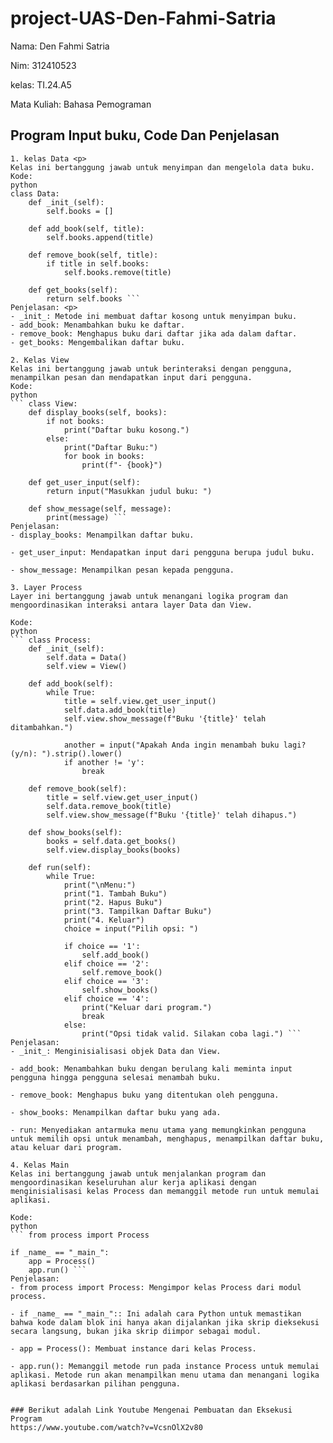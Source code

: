 # project-UAS-Den-Fahmi-Satria
Nama: Den Fahmi Satria <p>
Nim: 312410523 <p>
kelas: TI.24.A5 <p>
Mata Kuliah: Bahasa Pemograman <p>

## Program Input buku, Code Dan Penjelasan
```
1. kelas Data <p>
Kelas ini bertanggung jawab untuk menyimpan dan mengelola data buku.
Kode:
python
class Data:
    def _init_(self):
        self.books = []

    def add_book(self, title):
        self.books.append(title)

    def remove_book(self, title):
        if title in self.books:
            self.books.remove(title)

    def get_books(self):
        return self.books ```
Penjelasan: <p>
- _init_: Metode ini membuat daftar kosong untuk menyimpan buku.
- add_book: Menambahkan buku ke daftar.
- remove_book: Menghapus buku dari daftar jika ada dalam daftar.
- get_books: Mengembalikan daftar buku.

2. Kelas View
Kelas ini bertanggung jawab untuk berinteraksi dengan pengguna, menampilkan pesan dan mendapatkan input dari pengguna.
Kode:
python
``` class View:
    def display_books(self, books):
        if not books:
            print("Daftar buku kosong.")
        else:
            print("Daftar Buku:")
            for book in books:
                print(f"- {book}")

    def get_user_input(self):
        return input("Masukkan judul buku: ")

    def show_message(self, message):
        print(message) ```
Penjelasan:
- display_books: Menampilkan daftar buku.

- get_user_input: Mendapatkan input dari pengguna berupa judul buku.

- show_message: Menampilkan pesan kepada pengguna.

3. Layer Process
Layer ini bertanggung jawab untuk menangani logika program dan mengoordinasikan interaksi antara layer Data dan View.

Kode:
python
``` class Process:
    def _init_(self):
        self.data = Data()
        self.view = View()

    def add_book(self):
        while True:
            title = self.view.get_user_input()
            self.data.add_book(title)
            self.view.show_message(f"Buku '{title}' telah ditambahkan.")
            
            another = input("Apakah Anda ingin menambah buku lagi? (y/n): ").strip().lower()
            if another != 'y':
                break

    def remove_book(self):
        title = self.view.get_user_input()
        self.data.remove_book(title)
        self.view.show_message(f"Buku '{title}' telah dihapus.")

    def show_books(self):
        books = self.data.get_books()
        self.view.display_books(books)

    def run(self):
        while True:
            print("\nMenu:")
            print("1. Tambah Buku")
            print("2. Hapus Buku")
            print("3. Tampilkan Daftar Buku")
            print("4. Keluar")
            choice = input("Pilih opsi: ")

            if choice == '1':
                self.add_book()
            elif choice == '2':
                self.remove_book()
            elif choice == '3':
                self.show_books()
            elif choice == '4':
                print("Keluar dari program.")
                break
            else:
                print("Opsi tidak valid. Silakan coba lagi.") ```
Penjelasan:
- _init_: Menginisialisasi objek Data dan View.

- add_book: Menambahkan buku dengan berulang kali meminta input pengguna hingga pengguna selesai menambah buku.

- remove_book: Menghapus buku yang ditentukan oleh pengguna.

- show_books: Menampilkan daftar buku yang ada.

- run: Menyediakan antarmuka menu utama yang memungkinkan pengguna untuk memilih opsi untuk menambah, menghapus, menampilkan daftar buku, atau keluar dari program.

4. Kelas Main
Kelas ini bertanggung jawab untuk menjalankan program dan mengoordinasikan keseluruhan alur kerja aplikasi dengan menginisialisasi kelas Process dan memanggil metode run untuk memulai aplikasi.

Kode:
python
``` from process import Process

if _name_ == "_main_":
    app = Process()
    app.run() ```
Penjelasan:
- from process import Process: Mengimpor kelas Process dari modul process.

- if _name_ == "_main_":: Ini adalah cara Python untuk memastikan bahwa kode dalam blok ini hanya akan dijalankan jika skrip dieksekusi secara langsung, bukan jika skrip diimpor sebagai modul.

- app = Process(): Membuat instance dari kelas Process.

- app.run(): Memanggil metode run pada instance Process untuk memulai aplikasi. Metode run akan menampilkan menu utama dan menangani logika aplikasi berdasarkan pilihan pengguna.


### Berikut adalah Link Youtube Mengenai Pembuatan dan Eksekusi Program 
https://www.youtube.com/watch?v=VcsnOlX2v80
